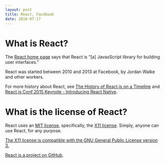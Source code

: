 ```yaml
---
layout: post
title: React, Facebook
date: 2018-07-17
---
```


# What is React?

The [React home page](https://reactjs.org/) says that React is "[a] JavasScript library for building user interfaces."

React was started between 2010 and 2013 at Facebook, by Jordan Walke and other workers.

For more history about React, see [The History of React.js on a Timeline](https://blog.risingstack.com/the-history-of-react-js-on-a-timeline/) and [React.js Conf 2015 Keynote - Introducing React Native](https://www.youtube.com/watch?v=KVZ-P-ZI6W4&t=0s&list=PLb0IAmt7-GS1cbw4qonlQztYV1TAW0sCr&index=1).

# What is the license of React?

React uses an [MIT license](https://github.com/facebook/react/blob/master/LICENSE), specifically, the [X11 license](https://directory.fsf.org/wiki/License:X11). Simply, anyone can use React, for any purpose.

[The X11 license is compatible with the GNU General Public License version 3.](https://www.gnu.org/licenses/license-list.html#X11License)

[React is a project on GitHub](https://github.com/facebook/react).
